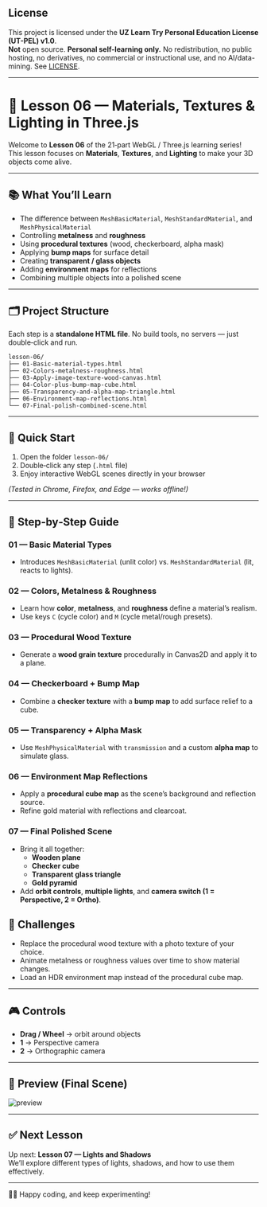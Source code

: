 ## License
This project is licensed under the **UZ Learn Try Personal Education License (UT-PEL) v1.0**.  
**Not** open source. **Personal self-learning only.** No redistribution, no public hosting, no derivatives, no commercial or instructional use, and no AI/data-mining. See [LICENSE](./LICENSE).

---

# 🎨 Lesson 06 — Materials, Textures & Lighting in Three.js

Welcome to **Lesson 06** of the 21‑part WebGL / Three.js learning series!  
This lesson focuses on **Materials**, **Textures**, and **Lighting** to make your 3D objects come alive.

---

## 📚 What You’ll Learn
- The difference between `MeshBasicMaterial`, `MeshStandardMaterial`, and `MeshPhysicalMaterial`
- Controlling **metalness** and **roughness**
- Using **procedural textures** (wood, checkerboard, alpha mask)
- Applying **bump maps** for surface detail
- Creating **transparent / glass objects**
- Adding **environment maps** for reflections
- Combining multiple objects into a polished scene

---

## 🗂 Project Structure
Each step is a **standalone HTML file**. No build tools, no servers — just double‑click and run.

```
lesson-06/
├── 01-Basic-material-types.html
├── 02-Colors-metalness-roughness.html
├── 03-Apply-image-texture-wood-canvas.html
├── 04-Color-plus-bump-map-cube.html
├── 05-Transparency-and-alpha-map-triangle.html
├── 06-Environment-map-reflections.html
└── 07-Final-polish-combined-scene.html
```

---

## 🚀 Quick Start
1. Open the folder `lesson-06/`
2. Double‑click any step (`.html` file)
3. Enjoy interactive WebGL scenes directly in your browser

*(Tested in Chrome, Firefox, and Edge — works offline!)*

---

## 🔎 Step‑by‑Step Guide

### **01 — Basic Material Types**
- Introduces `MeshBasicMaterial` (unlit color) vs. `MeshStandardMaterial` (lit, reacts to lights).

### **02 — Colors, Metalness & Roughness**
- Learn how **color**, **metalness**, and **roughness** define a material’s realism.
- Use keys `C` (cycle color) and `M` (cycle metal/rough presets).

### **03 — Procedural Wood Texture**
- Generate a **wood grain texture** procedurally in Canvas2D and apply it to a plane.

### **04 — Checkerboard + Bump Map**
- Combine a **checker texture** with a **bump map** to add surface relief to a cube.

### **05 — Transparency + Alpha Mask**
- Use `MeshPhysicalMaterial` with `transmission` and a custom **alpha map** to simulate glass.

### **06 — Environment Map Reflections**
- Apply a **procedural cube map** as the scene’s background and reflection source.
- Refine gold material with reflections and clearcoat.

### **07 — Final Polished Scene**
- Bring it all together:
  - **Wooden plane**
  - **Checker cube**
  - **Transparent glass triangle**
  - **Gold pyramid**
- Add **orbit controls**, **multiple lights**, and **camera switch (1 = Perspective, 2 = Ortho)**.

## 💪 Challenges
- Replace the procedural wood texture with a photo texture of your choice.
- Animate metalness or roughness values over time to show material changes.
- Load an HDR environment map instead of the procedural cube map.

---

## 🎮 Controls
- **Drag / Wheel** → orbit around objects  
- **1** → Perspective camera  
- **2** → Orthographic camera  

---

## 🌟 Preview (Final Scene)
![preview](https://dummyimage.com/800x400/0e0e12/ffffff&text=Wood+%7C+Cube+%7C+Glass+%7C+Gold)

---

## ✅ Next Lesson
Up next: **Lesson 07 — Lights and Shadows**  
We’ll explore different types of lights, shadows, and how to use them effectively.

---

👨‍💻 Happy coding, and keep experimenting!

